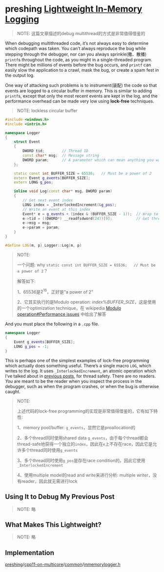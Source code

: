 # preshing [Lightweight In-Memory Logging](https://preshing.com/20120522/lightweight-in-memory-logging/)

> NOTE: 这篇文章描述的debug multithread的方式是非常值得借鉴的

When debugging multithreaded code, it’s not always easy to determine which codepath was taken. You can’t always reproduce the bug while stepping through the debugger, nor can you always sprinkle(撒、散播) `printf`s throughout the code, as you might in a single-threaded program. There might be millions of events before the bug occurs, and `printf` can easily slow the application to a crawl, mask the bug, or create a spam fest in the output log.

One way of attacking such problems is to instrument(装配) the code so that events are logged to a circular buffer in memory. This is similar to adding `printf`s, except that only the most recent events are kept in the log, and the performance overhead can be made very low using **lock-free** techniques.

> NOTE: lockless circular buffer

```C++
#include <windows.h>
#include <intrin.h>

namespace Logger
{
    struct Event
    {
        DWORD tid;        // Thread ID
        const char* msg;  // Message string
        DWORD param;      // A parameter which can mean anything you want
    };

    static const int BUFFER_SIZE = 65536;   // Must be a power of 2
    extern Event g_events[BUFFER_SIZE];
    extern LONG g_pos;

    inline void Log(const char* msg, DWORD param)
    {
        // Get next event index
        LONG index = _InterlockedIncrement(&g_pos);
        // Write an event at this index
        Event* e = g_events + (index & (BUFFER_SIZE - 1));  // Wrap to buffer size
        e->tid = ((DWORD*) __readfsdword(24))[9];           // Get thread ID
        e->msg = msg;
        e->param = param;
    }
}

#define LOG(m, p) Logger::Log(m, p)
```

> NOTE: 
>
> 一个问题: why `static const int BUFFER_SIZE = 65536;   // Must be a power of 2`？
>
> 解答如下:
>
> 1、65536是$2^{16}$，正好是"a power of 2"
>
> 2、它其实执行的是Modulo operation: $index \% BUFFER\_SIZE$，这是使用的一个optimization technique，在 wikipedia [Modulo operation#Performance issues](https://en.wikipedia.org/wiki/Modulo_operation#Performance_issues) 中给出了解答
>
> 

And you must place the following in a `.cpp` file.

```C++
namespace Logger
{
    Event g_events[BUFFER_SIZE];
    LONG g_pos = -1;
}
```

This is perhaps one of the simplest examples of lock-free programming which actually does something useful. There’s a single macro `LOG`, which writes to the log. It uses `_InterlockedIncrement`, an atomic operation which I’ve talked about in [previous posts](http://preshing.com/20120226/roll-your-own-lightweight-mutex), for thread safety. There are no readers. *You* are meant to be the reader when you inspect the process in the debugger, such as when the program crashes, or when the bug is otherwise caught.

> NOTE: 
>
> 上述代码的lock-free programming的实现是非常值得借鉴的，它有如下特性:
>
> 1、memory pool/buffer: `g_events`，显然它是proallocation的
>
> 2、多个thread同时使用shared data `g_events`，由于每个thread都会thread-safe地获得一个独立的`index`，因此在`e`上不存在race，因此它是允许多个thread同时使用`g_events`
>
> 3、多个thread同时使用`g_pos`是存在race condition的，因此它使用 `_InterlockedIncrement`
>
> 4、使用multiple model的read and write来进行分析: multiple writer，没有reader，因此就无需进行lock

## Using It to Debug My Previous Post

> NOTE: 略

## What Makes This Lightweight?

> NOTE: 略

## Implementation

[preshing](https://github.com/preshing)/[cpp11-on-multicore](https://github.com/preshing/cpp11-on-multicore)/[common](https://github.com/preshing/cpp11-on-multicore/tree/master/common)/[inmemorylogger.h](https://github.com/preshing/cpp11-on-multicore/blob/master/common/inmemorylogger.h)